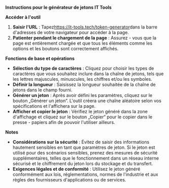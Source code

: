 **Instructions pour le générateur de jetons IT Tools**

**Accéder à l'outil**
1. **Saisir l'URL** : Tapez<https://it-tools.tech/token-generator>dans la barre d'adresses de votre navigateur pour accéder à la page.
2. **Patienter pendant le chargement de la page** : Assurez - vous que la page est entièrement chargée et que tous les éléments comme les options et les boutons sont correctement affichés.

**Fonctions de base et opérations**
- **Sélection du type de caractères** : Cliquez pour choisir les types de caractères que vous souhaitez inclure dans la chaîne de jetons, tels que les lettres majuscules, minuscules, les chiffres et/ou les symboles.
- **Définir la longueur** : Saisissez la longueur souhaitée de la chaîne de jetons dans le champ fourni.
- **Générer un jeton** : Après avoir défini les paramètres, cliquez sur le bouton „Générer un jeton“. L'outil créera une chaîne aléatoire selon vos spécifications et l'affichera sur la page.
- **Afficher et copier le jeton** : Vérifiez le jeton généré dans la zone d'affichage et cliquez sur le bouton „Copier“ pour le copier dans le presse - papiers afin de pouvoir l'utiliser ailleurs.

**Notes**
- **Considérations sur la sécurité** : Évitez de saisir des informations hautement sensibles en tant que paramètres de jeton. Si le jeton est utilisé pour des scénarios sensibles, prenez des mesures de sécurité supplémentaires, telles que le fonctionnement dans un réseau interne sécurisé et le chiffrement du jeton lors du stockage et du transfert.
- **Exigences légales et de conformité** : Utilisez le jeton généré conformément aux lois, réglementations, normes de l'industrie et aux règles des fournisseurs d'applications ou de services.